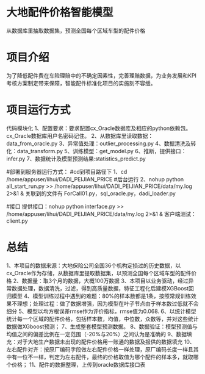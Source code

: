 # 大地配件价格智能模型
从数据库里抽取数据集，预测全国每个区域车型的配件价格

# 项目介绍
为了降低配件费在车险理赔中的不确定因素性，完善理赔数据，为业务发展和KPI考核方案制定带来保障，智能配件标准化项目的实施刻不容缓。


# 项目运行方式
代码模块化
1、配置要求：要求配置cx_Oracle数据库及相应的python依赖包。cx_Oracle数据库用户名密码记住。
2、从数据库里读取数据：data_from_oracle.py
3、异常值处理：outlier_processing.py
4、数据清洗及转化：data_transform.py
5、训练模型：get_model.py
6、推断，提供接口：infer.py
7、数据统计及模型预测结果:statistics_predict.py

#部署到服务器运行方式：
#cd到项目路径下
1、cd /home/appuser/lihui/DADI_PEIJIAN_PRICE
#后台运行
2、nohup python all_start_run.py >> /home/appuser/lihui/DADI_PEIJIAN_PRICE/data/my.log 2>&1 &
关联到的文件有 ForCall01.py，sql_oracle.py，dadi_loader.py


#接口
提供接口：nohup python interface.py >> /home/appuser/lihui/DADI_PEIJIAN_PRICE/data/my.log 2>&1 &
客户端测试：client.py



# 总结
1、本项目的数据来源：大地保险公司全国36个机构定损过的历史数据，以cx_Oracle作为存储，从数据库里提取数据集，以预测全国每个区域车型的配件价格
2、数据量：取3个月的数据，大概100万数据
3、本项目以业务驱动，经过异常数据处理，数据清洗，过滤，得到高质量数据，特征工程化后建模XGBoost回归模型
4、模型训练过程中遇到的难题：80%的样本数都是1条，按照常规训练效果不理想；处理过程：做了数据增强，因为模型在叶子节点由于样本数过低就不会细分
5、模型以均方根误差rmse作为评价指标，rmse值为0.068.
6、以统计模型统计每一个区域的配件价格，包括样本数，均值，中位数，众数等，并对这些统计数据做XGboost预测；
7、生成整套模型预测数据。
8、数据验证：模型预测值与均值之间的偏差比例在一定范围（-20%与20%）之间认为是准确的
9、数据填充：对于大地生产数据未出现的配件价格用一账通的数据及报供的数据填充
10、左右配件对齐：按原厂编码字段做左右配件价格一样处理，原厂编码长度一样且其中有一位不一样，判定为左右配件，最终的价格取值为哪个配件的样本多，就取哪个价格；
11、配件的数据整理，上传到oracle数据库接口表



